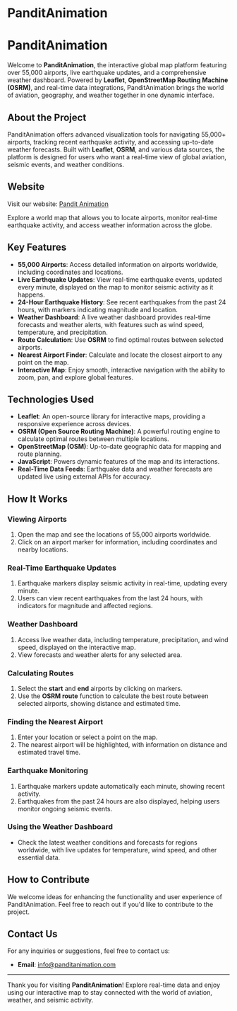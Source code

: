 # PanditAnimation

# PanditAnimation

Welcome to **PanditAnimation**, the interactive global map platform featuring over 55,000 airports, live earthquake updates, and a comprehensive weather dashboard. Powered by **Leaflet**, **OpenStreetMap Routing Machine (OSRM)**, and real-time data integrations, PanditAnimation brings the world of aviation, geography, and weather together in one dynamic interface.

## About the Project

PanditAnimation offers advanced visualization tools for navigating 55,000+ airports, tracking recent earthquake activity, and accessing up-to-date weather forecasts. Built with **Leaflet**, **OSRM**, and various data sources, the platform is designed for users who want a real-time view of global aviation, seismic events, and weather conditions.

## Website

Visit our website: [Pandit Animation](https://www.panditanimation.com)

Explore a world map that allows you to locate airports, monitor real-time earthquake activity, and access weather information across the globe.

## Key Features

- **55,000 Airports**: Access detailed information on airports worldwide, including coordinates and locations.
- **Live Earthquake Updates**: View real-time earthquake events, updated every minute, displayed on the map to monitor seismic activity as it happens.
- **24-Hour Earthquake History**: See recent earthquakes from the past 24 hours, with markers indicating magnitude and location.
- **Weather Dashboard**: A live weather dashboard provides real-time forecasts and weather alerts, with features such as wind speed, temperature, and precipitation.
- **Route Calculation**: Use **OSRM** to find optimal routes between selected airports.
- **Nearest Airport Finder**: Calculate and locate the closest airport to any point on the map.
- **Interactive Map**: Enjoy smooth, interactive navigation with the ability to zoom, pan, and explore global features.

## Technologies Used

- **Leaflet**: An open-source library for interactive maps, providing a responsive experience across devices.
- **OSRM (Open Source Routing Machine)**: A powerful routing engine to calculate optimal routes between multiple locations.
- **OpenStreetMap (OSM)**: Up-to-date geographic data for mapping and route planning.
- **JavaScript**: Powers dynamic features of the map and its interactions.
- **Real-Time Data Feeds**: Earthquake data and weather forecasts are updated live using external APIs for accuracy.

## How It Works

### Viewing Airports
1. Open the map and see the locations of 55,000 airports worldwide.
2. Click on an airport marker for information, including coordinates and nearby locations.

### Real-Time Earthquake Updates
1. Earthquake markers display seismic activity in real-time, updating every minute.
2. Users can view recent earthquakes from the last 24 hours, with indicators for magnitude and affected regions.

### Weather Dashboard
1. Access live weather data, including temperature, precipitation, and wind speed, displayed on the interactive map.
2. View forecasts and weather alerts for any selected area.

### Calculating Routes
1. Select the **start** and **end** airports by clicking on markers.
2. Use the **OSRM route** function to calculate the best route between selected airports, showing distance and estimated time.

### Finding the Nearest Airport
1. Enter your location or select a point on the map.
2. The nearest airport will be highlighted, with information on distance and estimated travel time.

### Earthquake Monitoring
1. Earthquake markers update automatically each minute, showing recent activity.
2. Earthquakes from the past 24 hours are also displayed, helping users monitor ongoing seismic events.

### Using the Weather Dashboard
- Check the latest weather conditions and forecasts for regions worldwide, with live updates for temperature, wind speed, and other essential data.

## How to Contribute

We welcome ideas for enhancing the functionality and user experience of PanditAnimation. Feel free to reach out if you'd like to contribute to the project.

## Contact Us

For any inquiries or suggestions, feel free to contact us:
- **Email**: [info@panditanimation.com](mailto:panditadata@gmail.com)

---

Thank you for visiting **PanditAnimation**! Explore real-time data and enjoy using our interactive map to stay connected with the world of aviation, weather, and seismic activity.

